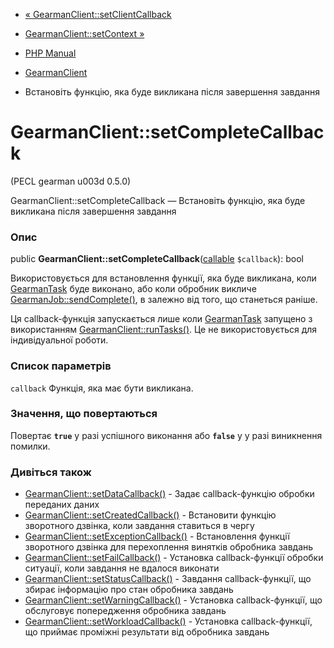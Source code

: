 - [«
GearmanClient::setClientCallback](gearmanclient.setclientcallback.md)
- [GearmanClient::setContext »](gearmanclient.setcontext.md)

- [PHP Manual](index.md)
- [GearmanClient](class.gearmanclient.md)
- Встановіть функцію, яка буде викликана після завершення завдання

# GearmanClient::setCompleteCallback

(PECL gearman u003d 0.5.0)

GearmanClient::setCompleteCallback — Встановіть функцію, яка буде
викликана після завершення завдання

### Опис

public
**GearmanClient::setCompleteCallback**([callable](language.types.callable.md)
`$callback`): bool

Використовується для встановлення функції, яка буде викликана, коли
[GearmanTask](class.gearmantask.md) буде виконано, або коли
обробник викличе
[GearmanJob::sendComplete()](gearmanjob.sendcomplete.md), в
залежно від того, що станеться раніше.

Ця callback-функція запускається лише коли
[GearmanTask](class.gearmantask.md) запущено з використанням
[GearmanClient::runTasks()](gearmanclient.runtasks.md). Це не
використовується для індивідуальної роботи.

### Список параметрів

`callback`
Функція, яка має бути викликана.

### Значення, що повертаються

Повертає **`true`** у разі успішного виконання або **`false`** у
у разі виникнення помилки.

### Дивіться також

- [GearmanClient::setDataCallback()](gearmanclient.setdatacallback.md) -
Задає callback-функцію обробки переданих даних
- [GearmanClient::setCreatedCallback()](gearmanclient.setcreatedcallback.md) -
Встановити функцію зворотного дзвінка, коли завдання ставиться в чергу
- [GearmanClient::setExceptionCallback()](gearmanclient.setexceptioncallback.md) -
Встановлення функції зворотного дзвінка для перехоплення винятків
обробника завдань
- [GearmanClient::setFailCallback()](gearmanclient.setfailcallback.md) -
Установка callback-функції обробки ситуації, коли завдання не
вдалося виконати
- [GearmanClient::setStatusCallback()](gearmanclient.setstatuscallback.md) -
Завдання callback-функції, що збирає інформацію про стан
обробника завдань
- [GearmanClient::setWarningCallback()](gearmanclient.setwarningcallback.md) -
Установка callback-функції, що обслуговує попередження обробника
завдань
- [GearmanClient::setWorkloadCallback()](gearmanclient.setworkloadcallback.md) -
Установка callback-функції, що приймає проміжні результати від
обробника завдань
